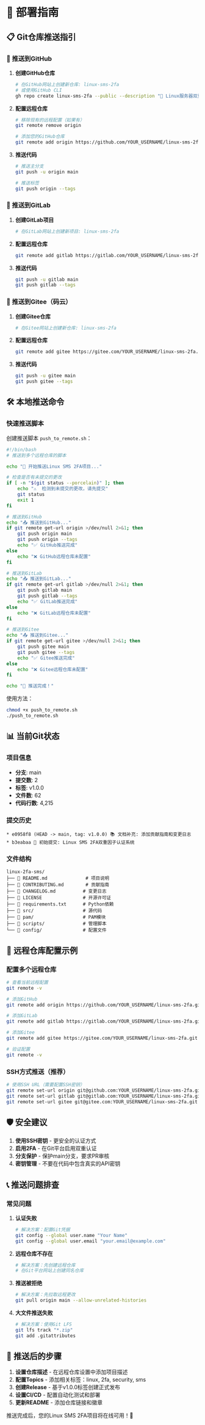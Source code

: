 # 🚀 部署指南

## 📋 Git仓库推送指引

### 🔗 推送到GitHub

1. **创建GitHub仓库**
   ```bash
   # 在GitHub网站上创建新仓库: linux-sms-2fa
   # 或使用GitHub CLI
   gh repo create linux-sms-2fa --public --description "🔐 Linux服务器双重因子登录解决方案"
   ```

2. **配置远程仓库**
   ```bash
   # 移除现有的远程配置（如果有）
   git remote remove origin
   
   # 添加您的GitHub仓库
   git remote add origin https://github.com/YOUR_USERNAME/linux-sms-2fa.git
   ```

3. **推送代码**
   ```bash
   # 推送主分支
   git push -u origin main
   
   # 推送标签
   git push origin --tags
   ```

### 🔗 推送到GitLab

1. **创建GitLab项目**
   ```bash
   # 在GitLab网站上创建新项目: linux-sms-2fa
   ```

2. **配置远程仓库**
   ```bash
   git remote add gitlab https://gitlab.com/YOUR_USERNAME/linux-sms-2fa.git
   ```

3. **推送代码**
   ```bash
   git push -u gitlab main
   git push gitlab --tags
   ```

### 🔗 推送到Gitee（码云）

1. **创建Gitee仓库**
   ```bash
   # 在Gitee网站上创建新仓库: linux-sms-2fa
   ```

2. **配置远程仓库**
   ```bash
   git remote add gitee https://gitee.com/YOUR_USERNAME/linux-sms-2fa.git
   ```

3. **推送代码**
   ```bash
   git push -u gitee main
   git push gitee --tags
   ```

## 🛠️ 本地推送命令

### 快速推送脚本

创建推送脚本 `push_to_remote.sh`：

```bash
#!/bin/bash
# 推送到多个远程仓库的脚本

echo "🚀 开始推送Linux SMS 2FA项目..."

# 检查是否有未提交的更改
if [ -n "$(git status --porcelain)" ]; then
    echo "⚠️  检测到未提交的更改，请先提交"
    git status
    exit 1
fi

# 推送到GitHub
echo "📤 推送到GitHub..."
if git remote get-url origin >/dev/null 2>&1; then
    git push origin main
    git push origin --tags
    echo "✅ GitHub推送完成"
else
    echo "❌ GitHub远程仓库未配置"
fi

# 推送到GitLab
echo "📤 推送到GitLab..."
if git remote get-url gitlab >/dev/null 2>&1; then
    git push gitlab main
    git push gitlab --tags
    echo "✅ GitLab推送完成"
else
    echo "❌ GitLab远程仓库未配置"
fi

# 推送到Gitee
echo "📤 推送到Gitee..."
if git remote get-url gitee >/dev/null 2>&1; then
    git push gitee main
    git push gitee --tags
    echo "✅ Gitee推送完成"
else
    echo "❌ Gitee远程仓库未配置"
fi

echo "🎉 推送完成！"
```

使用方法：
```bash
chmod +x push_to_remote.sh
./push_to_remote.sh
```

## 📊 当前Git状态

### 项目信息
- **分支**: main
- **提交数**: 2
- **标签**: v1.0.0
- **文件数**: 62
- **代码行数**: 4,215

### 提交历史
```
* e0958f8 (HEAD -> main, tag: v1.0.0) 📚 文档补充: 添加贡献指南和变更日志
* b3eabaa 🔐 初始提交: Linux SMS 2FA双重因子认证系统
```

### 文件结构
```
linux-2fa-sms/
├── 📄 README.md              # 项目说明
├── 📄 CONTRIBUTING.md        # 贡献指南
├── 📄 CHANGELOG.md          # 变更日志
├── 📄 LICENSE               # 开源许可证
├── 📄 requirements.txt      # Python依赖
├── 📁 src/                  # 源代码
├── 📁 pam/                  # PAM模块
├── 📁 scripts/              # 管理脚本
└── 📁 config/               # 配置文件
```

## 🔧 远程仓库配置示例

### 配置多个远程仓库
```bash
# 查看当前远程配置
git remote -v

# 添加GitHub
git remote add origin https://github.com/YOUR_USERNAME/linux-sms-2fa.git

# 添加GitLab
git remote add gitlab https://gitlab.com/YOUR_USERNAME/linux-sms-2fa.git

# 添加Gitee
git remote add gitee https://gitee.com/YOUR_USERNAME/linux-sms-2fa.git

# 验证配置
git remote -v
```

### SSH方式推送（推荐）
```bash
# 使用SSH URL（需要配置SSH密钥）
git remote set-url origin git@github.com:YOUR_USERNAME/linux-sms-2fa.git
git remote set-url gitlab git@gitlab.com:YOUR_USERNAME/linux-sms-2fa.git
git remote set-url gitee git@gitee.com:YOUR_USERNAME/linux-sms-2fa.git
```

## 🛡️ 安全建议

1. **使用SSH密钥** - 更安全的认证方式
2. **启用2FA** - 在Git平台启用双重认证
3. **分支保护** - 保护main分支，要求PR审核
4. **密钥管理** - 不要在代码中包含真实的API密钥

## 📞 推送问题排查

### 常见问题

1. **认证失败**
   ```bash
   # 解决方案：配置Git凭据
   git config --global user.name "Your Name"
   git config --global user.email "your.email@example.com"
   ```

2. **远程仓库不存在**
   ```bash
   # 解决方案：先创建远程仓库
   # 在Git平台网站上创建同名仓库
   ```

3. **推送被拒绝**
   ```bash
   # 解决方案：先拉取远程更改
   git pull origin main --allow-unrelated-histories
   ```

4. **大文件推送失败**
   ```bash
   # 解决方案：使用Git LFS
   git lfs track "*.zip"
   git add .gitattributes
   ```

## 🎯 推送后的步骤

1. **设置仓库描述** - 在远程仓库设置中添加项目描述
2. **配置Topics** - 添加相关标签：linux, 2fa, security, sms
3. **创建Release** - 基于v1.0.0标签创建正式发布
4. **设置CI/CD** - 配置自动化测试和部署
5. **更新README** - 添加仓库链接和徽章

推送完成后，您的Linux SMS 2FA项目将在线可用！🎉